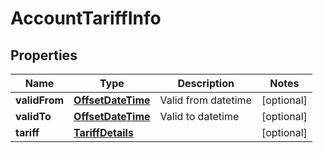 # AccountTariffInfo

## Properties
Name | Type | Description | Notes
------------ | ------------- | ------------- | -------------
**validFrom** | [**OffsetDateTime**](OffsetDateTime.md) | Valid from datetime |  [optional]
**validTo** | [**OffsetDateTime**](OffsetDateTime.md) | Valid to datetime |  [optional]
**tariff** | [**TariffDetails**](TariffDetails.md) |  |  [optional]
